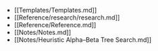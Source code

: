 - [[Templates/Templates.md]]
- [[Reference/research/research.md]]
- [[Reference/Reference.md]]
- [[Notes/Notes.md]]
- [[Notes/Heuristic Alpha–Beta Tree Search.md]]